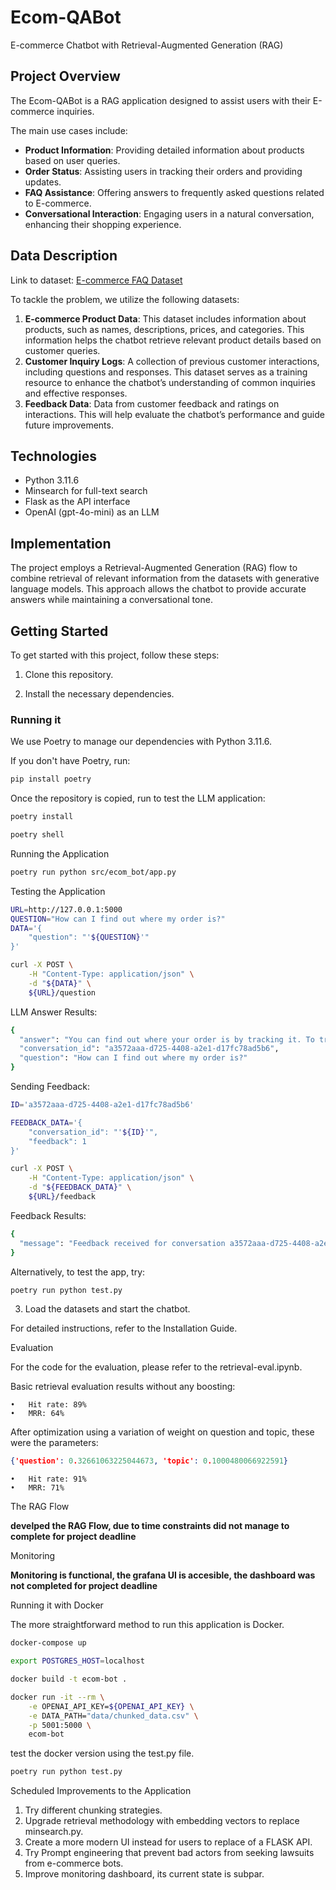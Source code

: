 # Ecom-QABot

E-commerce Chatbot with Retrieval-Augmented Generation (RAG)

## Project Overview

The Ecom-QABot is a RAG application designed to assist users with their E-commerce inquiries.

The main use cases include:

- **Product Information**: Providing detailed information about products based on user queries.
- **Order Status**: Assisting users in tracking their orders and providing updates.
- **FAQ Assistance**: Offering answers to frequently asked questions related to E-commerce.
- **Conversational Interaction**: Engaging users in a natural conversation, enhancing their shopping experience.

## Data Description

Link to dataset: [E-commerce FAQ Dataset](https://www.kaggle.com/datasets/saadmakhdoom/ecommerce-faq-chatbot-dataset)

To tackle the problem, we utilize the following datasets:

1. **E-commerce Product Data**: This dataset includes information about products, such as names, descriptions, prices, and categories. This information helps the chatbot retrieve relevant product details based on customer queries.
2. **Customer Inquiry Logs**: A collection of previous customer interactions, including questions and responses. This dataset serves as a training resource to enhance the chatbot’s understanding of common inquiries and effective responses.
3. **Feedback Data**: Data from customer feedback and ratings on interactions. This will help evaluate the chatbot’s performance and guide future improvements.

## Technologies

- Python 3.11.6
- Minsearch for full-text search
- Flask as the API interface
- OpenAI (gpt-4o-mini) as an LLM

## Implementation

The project employs a Retrieval-Augmented Generation (RAG) flow to combine retrieval of relevant information from the datasets with generative language models. This approach allows the chatbot to provide accurate answers while maintaining a conversational tone.

## Getting Started

To get started with this project, follow these steps:

1. Clone this repository.
   
2. Install the necessary dependencies.

### Running it

We use Poetry to manage our dependencies with Python 3.11.6.

If you don't have Poetry, run:

```bash
pip install poetry
```

Once the repository is copied, run to test the LLM application:

```bash
poetry install
```

```bash
poetry shell
```
Running the Application

```bash
poetry run python src/ecom_bot/app.py
```

Testing the Application


```bash
URL=http://127.0.0.1:5000
QUESTION="How can I find out where my order is?"
DATA='{
    "question": "'${QUESTION}'"
}'

curl -X POST \
    -H "Content-Type: application/json" \
    -d "${DATA}" \
    ${URL}/question
```

LLM Answer Results:

```bash
{
  "answer": "You can find out where your order is by tracking it. To track your order, log into your account and navigate to the 'Order History' section. There, you will find the tracking information for your shipment.",
  "conversation_id": "a3572aaa-d725-4408-a2e1-d17fc78ad5b6",
  "question": "How can I find out where my order is?"
}
```

Sending Feedback:

```bash
ID='a3572aaa-d725-4408-a2e1-d17fc78ad5b6'

FEEDBACK_DATA='{
    "conversation_id": "'${ID}'",
    "feedback": 1
}'

curl -X POST \
    -H "Content-Type: application/json" \
    -d "${FEEDBACK_DATA}" \
    ${URL}/feedback
```

Feedback Results:

```bash
{
  "message": "Feedback received for conversation a3572aaa-d725-4408-a2e1-d17fc78ad5b6: 1"
}
```

Alternatively, to test the app, try:

```bash
poetry run python test.py
```


3.	Load the datasets and start the chatbot.

For detailed instructions, refer to the Installation Guide.

Evaluation

For the code for the evaluation, please refer to the retrieval-eval.ipynb.

Basic retrieval evaluation results without any boosting:

	•	Hit rate: 89%
	•	MRR: 64%

After optimization using a variation of weight on question and topic, these were the parameters:

```json
{'question': 0.32661063225044673, 'topic': 0.1000480066922591}
```

	•	Hit rate: 91%
	•	MRR: 71%


The RAG Flow

**develped the RAG Flow, due to time constraints did not manage to complete for project deadline**

Monitoring

**Monitoring is functional, the grafana UI is accesible, the dashboard was not completed for project deadline**

Running it with Docker

The more straightforward method to run this application is Docker.


```bash
docker-compose up
```

```bash
export POSTGRES_HOST=localhost
```

```bash
docker build -t ecom-bot .

docker run -it --rm \
    -e OPENAI_API_KEY=${OPENAI_API_KEY} \
    -e DATA_PATH="data/chunked_data.csv" \
    -p 5001:5000 \
    ecom-bot
```

test the docker version using the test.py file.

```bash
poetry run python test.py
```

Scheduled Improvements to the Application

1. Try different chunking strategies.
2. Upgrade retrieval methodology with embedding vectors to replace minsearch.py.
3. Create a more modern UI instead for users to replace of a FLASK API.
4. Try Prompt engineering that prevent bad actors from seeking lawsuits from e-commerce bots.
5. Improve monitoring dashboard, its current state is subpar. 
